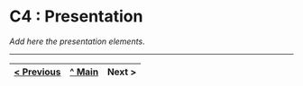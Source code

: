 # C4 : Presentation

_Add here the presentation elements_. 


---  
[< Previous](c3.md) | [^ Main](../../../) | Next >
:--- | :---: | ---: 
